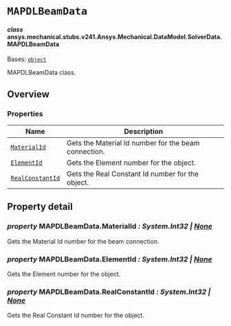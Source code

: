 # `MAPDLBeamData`



#### *class* ansys.mechanical.stubs.v241.Ansys.Mechanical.DataModel.SolverData.MAPDLBeamData

Bases: [`object`](https://docs.python.org/3/library/functions.html#object)

MAPDLBeamData class.

<!-- !! processed by numpydoc !! -->

<a id="overview"></a>

## Overview

### Properties

| Name | Description |
|-----------------------------------------------------------------------------------------------------------------------------|--------------------------------------------------------|
| [`MaterialId`](../../../../../v242/Ansys/Mechanical/DataModel/SolverData/MAPDLBeamData.md#MAPDLBeamData.MaterialId)         | Gets the Material Id number for the beam connection.   |
| [`ElementId`](../../../../../v242/Ansys/Mechanical/DataModel/SolverData/MAPDLBeamData.md#MAPDLBeamData.ElementId)           | Gets the Element number for the object.                |
| [`RealConstantId`](../../../../../v242/Ansys/Mechanical/DataModel/SolverData/MAPDLBeamData.md#MAPDLBeamData.RealConstantId) | Gets the Real Constant Id number for the object.       |

<a id="property-detail"></a>

## Property detail

<a id="MAPDLBeamData.MaterialId"></a>

### *property* MAPDLBeamData.MaterialId *: System.Int32 | [None](https://docs.python.org/3/library/constants.html#None)*

Gets the Material Id number for the beam connection.

<!-- !! processed by numpydoc !! -->

<a id="MAPDLBeamData.ElementId"></a>

### *property* MAPDLBeamData.ElementId *: System.Int32 | [None](https://docs.python.org/3/library/constants.html#None)*

Gets the Element number for the object.

<!-- !! processed by numpydoc !! -->

<a id="MAPDLBeamData.RealConstantId"></a>

### *property* MAPDLBeamData.RealConstantId *: System.Int32 | [None](https://docs.python.org/3/library/constants.html#None)*

Gets the Real Constant Id number for the object.

<!-- !! processed by numpydoc !! -->

